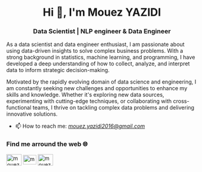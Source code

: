 <h1 align="center">Hi 👋, I'm Mouez YAZIDI</h1>
<h3 align="center">Data Scientist | NLP engineer & Data Engineer</h3>

As a data scientist and data engineer enthusiast, I am passionate about using data-driven insights to solve complex business problems. With a strong background in statistics, machine learning, and programming, I have developed a deep understanding of how to collect, analyze, and interpret data to inform strategic decision-making.

Motivated by the rapidly evolving domain of data science and engineering, I am constantly seeking new challenges and opportunities to enhance my skills and knowledge. Whether it's exploring new data sources, experimenting with cutting-edge techniques, or collaborating with cross-functional teams, I thrive on tackling complex data problems and delivering innovative solutions.

- 📫 How to reach me: *mouez.yazidi2016@gmail.com*

<h3 align="left">Find me arround the web 🌐</h3>
<p align="left">
<a href="https://www.linkedin.com/in/yazidi-mouez-35ba88183/" target="blank"><img align="center" src="https://raw.githubusercontent.com/rahuldkjain/github-profile-readme-generator/master/src/images/icons/Social/linked-in-alt.svg" alt="mouez-yazidi" height="30" width="40" /></a>
<a href="https://medium.com/@mouez.yazidi2016" target="blank"><img align="center" src="https://cdn.icon-icons.com/icons2/2997/PNG/512/medium_logo_icon_187624.png" alt="mouez-yazidi" height="25" width="35" /></a>
<a href="https://huggingface.co/MouezYazidi" target="blank"><img align="center" src="https://huggingface.co/datasets/huggingface/brand-assets/resolve/main/hf-logo.png" alt="mouez-yazidi" height="30" width="40" /></a>
</p>

